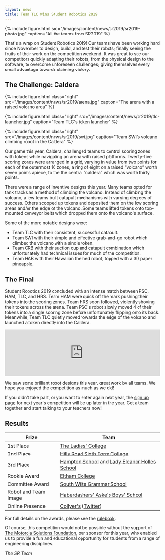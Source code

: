 ```yaml
---
layout: news
title: Team TLC Wins Student Robotics 2019
---
```


{% include figure.html
           src="/images/content/news/sr2019/sr2019-photo.jpg"
           caption="All the teams from SR2019" %}


That's a wrap on Student Robotics 2019! Our teams have been working hard since November to design, build, and test their robots; finally seeing the fruits of their work on the competition weekend. It was great to see our competitors quickly adapting their robots, from the physical design to the software, to overcome unforeseen challenges; giving themselves every small advantage towards claiming victory.

The Challenge: Caldera
----------------------

{% include figure.html
           class="right"
           src="/images/content/news/sr2019/arena.jpg"
           caption="The arena with a raised volcano area" %}

{% include figure.html
           class="right"
           src="/images/content/news/sr2019/tlc-launcher.jpg"
           caption="Team TLC's token launcher" %}

           
{% include figure.html
           class="right"
           src="/images/content/news/sr2019/swi.jpg"
           caption="Team SWI's volcano climbing robot in the Caldera" %}

Our game this year, Caldera, challenged teams to control scoring zones with tokens while navigating an arena with raised platforms. Twenty-five scoring zones were arranged in a grid, varying in value from two points for each of the outermost 16 zones, a ring of eight on a raised “volcano” worth seven points apiece, to the the central “caldera” which was worth thirty points.

There were a range of inventive designs this year. Many teams opted for tank tracks as a method of climbing the volcano. Instead of climbing the volcano, a few teams built catapult mechanisms with varying degrees of success. Others scooped up tokens and deposited them on the low scoring areas and/or the edge of the volcano. Some teams lifted tokens onto top-mounted conveyor belts which dropped them onto the volcano's surface.

Some of the more notable designs were:

- Team TLC with their consistent, successful catapult.
- Team SWI with their simple and effective grab-and-go robot which climbed the volcano with a single token.
- Team CRB with their suction cup and catapult combination which unfortunately had technical issues for much of the competition.
- Team HAB with their Hawaiian themed robot, topped with a 3D paper pineapple.

The Final
---------

Student Robotics 2019 concluded with an intense match between PSC, HAM, TLC, and HRS. Team HAM were quick off the mark pushing their tokens into the scoring zones. Team HRS soon followed, violently shoving their tokens across the arena. Team PSC's robot slowly moved 4 of their tokens into a single scoring zone before unfortunately flipping onto its back. Meanwhile, Team TLC quietly moved towards the edge of the volcano and launched a token directly into the Caldera.

<!-- Video of Final -->
<iframe
  class="center video"
  src="https://www.youtube.com/embed/gOeP96OngE0"
  frameborder="0"
  width="100%"
  allowfullscreen
  >
</iframe>

We saw some brilliant robot designs this year, great work by all teams. We hope you enjoyed the competition as much as we did!

If you didn't take part, or you want to enter again next year, the [sign up page](/schools/how_to_enter) for next year's competition will be up later in the year. Get a team together and start talking to your teachers now!

Results
-------

|        Prize          |            Team
|-----------------------|-----------------------------------------------
| 1st Place             | [The Ladies' College](http://www.ladiescollege.com/)
| 2nd Place             | [Hills Road Sixth Form College](http://www.hillsroad.ac.uk/)
| 3rd Place             | [Hampton School](https://hamptonschool.org.uk/) and [Lady Eleanor Holles School](https://www.lehs.org.uk/)
| Rookie Award          | [Eltham College](https://www.elthamcollege.london/)
| Committee Award       | [South Wilts Grammar School](https://www.swgs.wilts.sch.uk/)
| Robot and Team Image  | [Haberdashers' Aske's Boys' School](https://www.habsboys.org.uk/)
| Online Presence       | [Collyer's](https://www.collyers.ac.uk/) ([Twitter](https://twitter.com/CollyersRobots))

For full details on the awards, please see the [rulebook](/docs/resources/2019/rulebook.pdf).

Of course, this competition would not be possible without the support of [The Motorola Solutions Foundation](https://www.motorolasolutions.com/en_us/about/company-overview/corporate-responsibility/motorola-solutions-foundation.html), our sponsor for this year, who enabled us to provide a fun and educational opportunity for students from a range of engineering disciplines. 

<!--Media
-----

Photos can be found on the Student Robotics 2019 Competition [Flickr group](http://www.flickr.com/groups/sr2019/).-->

_The SR Team_


